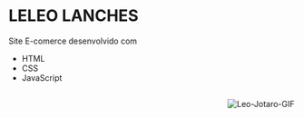 # LELEO LANCHES
Site E-comerce desenvolvido com
- HTML
- CSS
- JavaScript


##



<img align="right" alt="Leo-Jotaro-GIF" src="https://cdn.discordapp.com/attachments/900862006763081818/900939882871001118/leleolanches.GIF">
